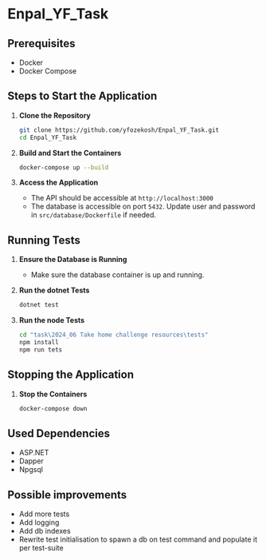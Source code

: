 # Enpal_YF_Task

## Prerequisites

- Docker
- Docker Compose

## Steps to Start the Application

1. **Clone the Repository**

    ```sh
    git clone https://github.com/yfozekosh/Enpal_YF_Task.git
    cd Enpal_YF_Task
    ```

2. **Build and Start the Containers**

    ```sh
    docker-compose up --build
    ```

3. **Access the Application**

    - The API should be accessible at `http://localhost:3000`
    - The database is accessible on port `5432`. Update user and password in `src/database/Dockerfile` if needed.

## Running Tests

1. **Ensure the Database is Running**

    - Make sure the database container is up and running.

2. **Run the dotnet Tests**

    ```sh
    dotnet test
    ```
   
3. **Run the node Tests**
    ```cmd
   cd "task\2024_06 Take home challenge resources\tests"
   npm install
   npm run tets
    ```

## Stopping the Application

1. **Stop the Containers**

    ```sh
    docker-compose down
    ```

## Used Dependencies

- ASP\.NET
- Dapper
- Npgsql

## Possible improvements
- Add more tests
- Add logging
- Add db indexes
- Rewrite test initialisation to spawn a db on test command and populate it per test-suite